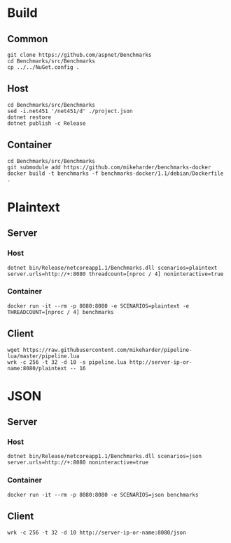 # Build
## Common
```
git clone https://github.com/aspnet/Benchmarks
cd Benchmarks/src/Benchmarks
cp ../../NuGet.config .
```


## Host
```
cd Benchmarks/src/Benchmarks
sed -i.net451 '/net451/d' ./project.json
dotnet restore
dotnet publish -c Release
```

## Container
```
cd Benchmarks/src/Benchmarks
git submodule add https://github.com/mikeharder/benchmarks-docker
docker build -t benchmarks -f benchmarks-docker/1.1/debian/Dockerfile .
```

# Plaintext

## Server

### Host
```
dotnet bin/Release/netcoreapp1.1/Benchmarks.dll scenarios=plaintext server.urls=http://+:8080 threadcount=[nproc / 4] noninteractive=true
```

### Container
```
docker run -it --rm -p 8080:8080 -e SCENARIOS=plaintext -e THREADCOUNT=[nproc / 4] benchmarks
```

## Client
```
wget https://raw.githubusercontent.com/mikeharder/pipeline-lua/master/pipeline.lua
wrk -c 256 -t 32 -d 10 -s pipeline.lua http://server-ip-or-name:8080/plaintext -- 16
```

# JSON

## Server

### Host
```
dotnet bin/Release/netcoreapp1.1/Benchmarks.dll scenarios=json server.urls=http://+:8080 noninteractive=true
```

### Container
```
docker run -it --rm -p 8080:8080 -e SCENARIOS=json benchmarks
```

## Client
```
wrk -c 256 -t 32 -d 10 http://server-ip-or-name:8080/json
```
